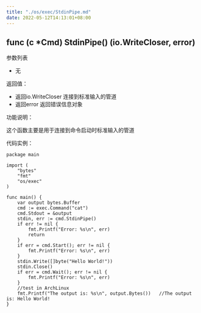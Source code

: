```yaml
---
title: "./os/exec/StdinPipe.md"
date: 2022-05-12T14:13:01+08:00
---
```

## func (c *Cmd) StdinPipe() (io.WriteCloser, error)

参数列表

- 无

返回值：

- 返回io.WriteCloser 连接到标准输入的管道
- 返回error 返回错误信息对象

功能说明：

这个函数主要是用于连接到命令启动时标准输入的管道

代码实例：

    package main

    import (
        "bytes"
        "fmt"
        "os/exec"
    )

    func main() {
        var output bytes.Buffer
        cmd := exec.Command("cat")
        cmd.Stdout = &output
        stdin, err := cmd.StdinPipe()
        if err != nil {
            fmt.Printf("Error: %s\n", err)
            return
        }
        if err = cmd.Start(); err != nil {
            fmt.Printf("Error: %s\n", err)
        }
        stdin.Write([]byte("Hello World!"))
        stdin.Close()
        if err = cmd.Wait(); err != nil {
            fmt.Printf("Error: %s\n", err)
        }
        //test in ArchLinux
        fmt.Printf("The output is: %s\n", output.Bytes())   //The output is: Hello World!
    }

